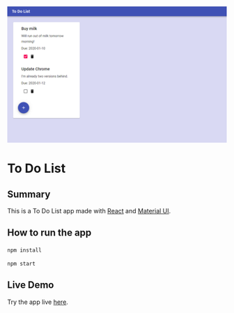 ![React To Do List](/screenshots/to-do-screenshot.png)

# To Do List

## Summary

This is a To Do List app made with [React](https://reactjs.org/) and [Material UI](https://material-ui.com/).

## How to run the app

`npm install`

`npm start`

## Live Demo
Try the app live [here](https://react-to-do-list7.web.app/).
